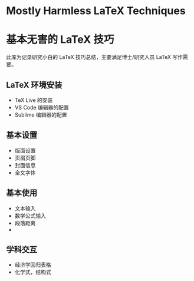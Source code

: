 # Mostly Harmless LaTeX Techniques
# 基本无害的 LaTeX 技巧

此库为记录研究小白的 LaTeX 技巧总结，主要满足博士/研究人员 LaTeX 写作需要。

## LaTeX 环境安装

+ TeX Live 的安装
+ VS Code 编辑器的配置
+ Sublime 编辑器的配置

## 基本设置

+ 版面设置
+ 页眉页脚
+ 封面信息
+ 全文字体

## 基本使用

+ 文本输入
+ 数学公式输入
+ 段落距离
+  

## 学科交互

+ 经济学回归表格
+ 化学式，结构式
